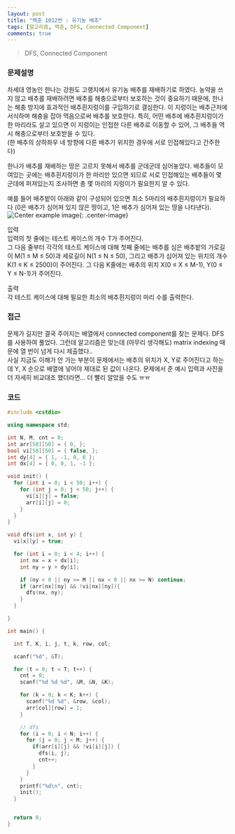 ```yaml
---
layout: post
title: "백준 1012번 : 유기농 배추"
tags: [알고리즘, 백준, DFS, Connected Component]
comments: true
---
```


> DFS, Connected Component  

### 문제설명  
차세대 영농인 한나는 강원도 고랭지에서 유기농 배추를 재배하기로 하였다. 농약을 쓰지 않고 배추를 재배하려면 배추를 해충으로부터 보호하는 것이 중요하기 때문에, 한나는 해충 방지에 효과적인 배추흰지렁이를 구입하기로 결심한다. 이 지렁이는 배추근처에 서식하며 해충을 잡아 먹음으로써 배추를 보호한다. 특히, 어떤 배추에 배추흰지렁이가 한 마리라도 살고 있으면 이 지렁이는 인접한 다른 배추로 이동할 수 있어, 그 배추들 역시 해충으로부터 보호받을 수 있다.  
(한 배추의 상하좌우 네 방향에 다른 배추가 위치한 경우에 서로 인접해있다고 간주한다)  

한나가 배추를 재배하는 땅은 고르지 못해서 배추를 군데군데 심어놓았다. 배추들이 모여있는 곳에는 배추흰지렁이가 한 마리만 있으면 되므로 서로 인접해있는 배추들이 몇 군데에 퍼져있는지 조사하면 총 몇 마리의 지렁이가 필요한지 알 수 있다.  

예를 들어 배추밭이 아래와 같이 구성되어 있으면 최소 5마리의 배추흰지렁이가 필요하다 (0은 배추가 심어져 있지 않은 땅이고, 1은 배추가 심어져 있는 땅을 나타낸다).  
![Center example image](https://user-images.githubusercontent.com/35067611/65693961-11dbe380-e0b0-11e9-94cf-d1f06507a6b7.png "Center"){: .center-image}  


입력  
입력의 첫 줄에는 테스트 케이스의 개수 T가 주어진다.  
그 다음 줄부터 각각의 테스트 케이스에 대해 첫째 줄에는 배추를 심은 배추밭의 가로길이 M(1 ≤ M ≤ 50)과 세로길이 N(1 ≤ N ≤ 50), 그리고 배추가 심어져 있는 위치의 개수 K(1 ≤ K ≤ 2500)이 주어진다. 그 다음 K줄에는 배추의 위치 X(0 ≤ X ≤ M-1), Y(0 ≤ Y ≤ N-1)가 주어진다.  

출력  
각 테스트 케이스에 대해 필요한 최소의 배추흰지렁이 마리 수를 출력한다.  

### 접근  
문제가 길지만 결국 주어지는 배열에서 connected component를 찾는 문제다. DFS를 사용하여 풀었다. 그런데 알고리즘은 맞는데 (아무리 생각해도) matrix indexing 때문에 열 번이 넘게 다시 제출했다..  
사실 지금도 이해가 안 가는 부분이 문제에서는 배추의 위치가 X, Y로 주어진다고 하는데 Y, X 순으로 배열에 넣어야 제대로 된 값이 나온다. 문제에서 준 예시 입력과 사진을 더 자세히 비교대조 했더라면... 더 빨리 알았을 수도 ㅠㅠ  

### 코드  
~~~c++
#include <cstdio>

using namespace std;

int N, M, cnt = 0;
int arr[50][50] = { 0, };
bool vi[50][50] = { false, };
int dy[4] = { 1, -1, 0, 0 };
int dx[4] = { 0, 0, 1, -1 };

void init() {
  for (int i = 0; i < 50; i++) {
    for (int j = 0; j < 50; j++) {
      vi[i][j] = false;
      arr[i][j] = 0;
    }
  }
}

void dfs(int x, int y) {
  vi[x][y] = true;

  for (int i = 0; i < 4; i++) {
    int nx = x + dx[i];
    int ny = y + dy[i];

    if (ny < 0 || ny >= M || nx < 0 || nx >= N) continue;
    if (arr[nx][ny] && !vi[nx][ny]){
      dfs(nx, ny);
    }
  }

}

int main() {

  int T, K, i, j, t, k, row, col;

  scanf("%d", &T);

  for (t = 0; t < T; t++) {
    cnt = 0;
    scanf("%d %d %d", &M, &N, &K);

    for (k = 0; k < K; k++) {
      scanf("%d %d", &row, &col);
      arr[col][row] = 1;
    }

    // dfs
    for (i = 0; i < N; i++) {
      for (j = 0; j < M; j++) {
        if(arr[i][j] && !vi[i][j]) {
          dfs(i, j);
          cnt++;
        }
      }
    }
    printf("%d\n", cnt);
    init();
  }


  return 0;
}
~~~